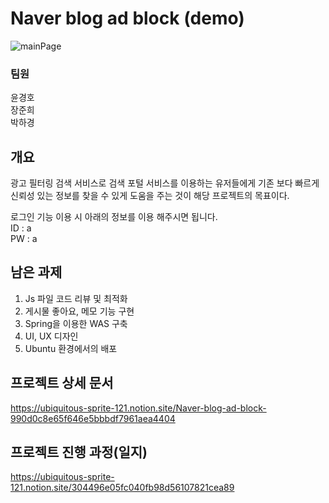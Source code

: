 # Naver blog ad block (demo)
  
![mainPage](https://user-images.githubusercontent.com/101491213/198233349-1b1656de-57f2-4c4a-84b5-fd1a3d482d88.PNG)
  
### 팀원  
윤경호  
장준희  
박하경  
  
## 개요  
  
광고 필터링 검색 서비스로 검색 포털 서비스를 이용하는 유저들에게 
기존 보다 빠르게 신뢰성 있는 정보를 찾을 수 있게 도움을 주는 것이 해당 프로젝트의 목표이다.  
  
로그인 기능 이용 시 아래의 정보를 이용 해주시면 됩니다.  
ID : a  
PW : a  
  
## 남은 과제  

1. Js 파일 코드 리뷰 및 최적화
2. 게시물 좋아요, 메모 기능 구현
3. Spring을 이용한 WAS 구축
4. UI, UX 디자인
5. Ubuntu 환경에서의 배포  
  
## 프로젝트 상세 문서  
  
https://ubiquitous-sprite-121.notion.site/Naver-blog-ad-block-990d0c8e65f646e5bbbdf7961aea4404
  
## 프로젝트 진행 과정(일지)  
  
https://ubiquitous-sprite-121.notion.site/304496e05fc040fb98d56107821cea89
  
  
